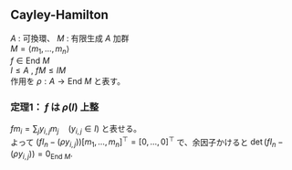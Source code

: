 ## Cayley-Hamilton
$A$ : 可換環、 $M$ : 有限生成 $A$ 加群  
$M=\langle m_1,\ldots,m_n\rangle$  
$f\in \mathrm{End}\ M$  
$I\leq A$ , $fM\leq IM$  
作用を $\rho:A\to\mathrm{End}\ M$ と表す。

### 定理1： $f$ は $\rho (I)$ 上整
$fm_i=\sum_jy_{i,j}m_j\quad (y_{i,j}\in I)$ と表せる。  
よって $(fI_n-(\rho y_{i,j}))[m_1,\ldots,m_n]^\top=[0,\ldots,0]^\top$ で、余因子かけると $\det(fI_n-(\rho y_{i,j}))=0_{\mathrm{End}\ M}$.
